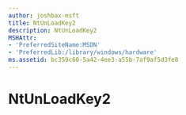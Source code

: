 ```yaml
---
author: joshbax-msft
title: NtUnLoadKey2
description: NtUnLoadKey2
MSHAttr:
- 'PreferredSiteName:MSDN'
- 'PreferredLib:/library/windows/hardware'
ms.assetid: bc359c60-5a42-4ee3-a55b-7af9af5d3fe8
---
```


# NtUnLoadKey2







